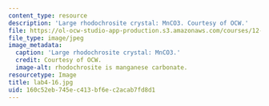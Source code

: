 ```yaml
---
content_type: resource
description: 'Large rhodochrosite crystal: MnCO3. Courtesy of OCW.'
file: https://ol-ocw-studio-app-production.s3.amazonaws.com/courses/12-108-structure-of-earth-materials-fall-2004/160c52eb745ec413bf6ec2acab7fd8d1_lab4-16.jpg
file_type: image/jpeg
image_metadata:
  caption: 'Large rhodochrosite crystal: MnCO3.'
  credit: Courtesy of OCW.
  image-alt: rhodochrosite is manganese carbonate.
resourcetype: Image
title: lab4-16.jpg
uid: 160c52eb-745e-c413-bf6e-c2acab7fd8d1
---
```

